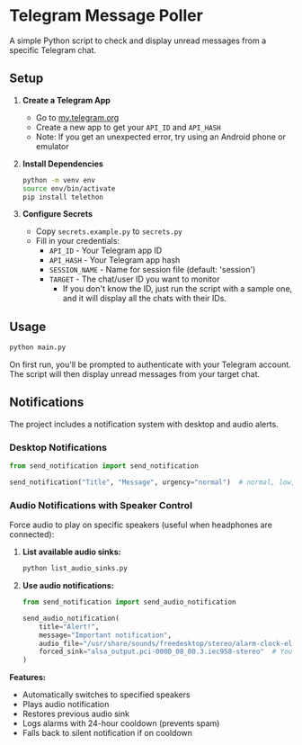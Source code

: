 # Telegram Message Poller

A simple Python script to check and display unread messages from a specific Telegram chat.

## Setup

1. **Create a Telegram App**
   - Go to [my.telegram.org](https://my.telegram.org)
   - Create a new app to get your `API_ID` and `API_HASH`
   - Note: If you get an unexpected error, try using an Android phone or emulator

2. **Install Dependencies**
   ```bash
   python -m venv env
   source env/bin/activate 
   pip install telethon
   ```

3. **Configure Secrets**
   - Copy `secrets.example.py` to `secrets.py`
   - Fill in your credentials:
     - `API_ID` - Your Telegram app ID
     - `API_HASH` - Your Telegram app hash
     - `SESSION_NAME` - Name for session file (default: 'session')
     - `TARGET` - The chat/user ID you want to monitor
        - If you don't know the ID, just run the script with a sample one, and it will display all the chats with their IDs.

## Usage

```bash
python main.py
```

On first run, you'll be prompted to authenticate with your Telegram account. The script will then display unread messages from your target chat.

## Notifications

The project includes a notification system with desktop and audio alerts.

### Desktop Notifications

```python
from send_notification import send_notification

send_notification("Title", "Message", urgency="normal")  # normal, low, or critical
```

### Audio Notifications with Speaker Control

Force audio to play on specific speakers (useful when headphones are connected):

1. **List available audio sinks:**
   ```bash
   python list_audio_sinks.py
   ```

2. **Use audio notifications:**
   ```python
   from send_notification import send_audio_notification
   
   send_audio_notification(
       title="Alert!",
       message="Important notification",
       audio_file="/usr/share/sounds/freedesktop/stereo/alarm-clock-elapsed.oga",
       forced_sink="alsa_output.pci-0000_08_00.3.iec958-stereo"  # Your speakers
   )
   ```

**Features:**
- Automatically switches to specified speakers
- Plays audio notification
- Restores previous audio sink
- Logs alarms with 24-hour cooldown (prevents spam)
- Falls back to silent notification if on cooldown
